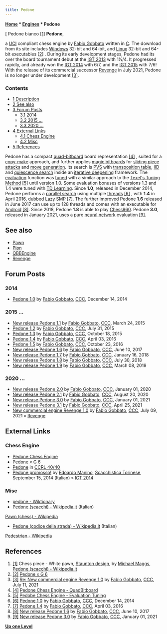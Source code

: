 ```yaml
---
title: Pedone
---
```

**[Home](Home "Home") \* [Engines](Engines "Engines") \* Pedone**



[ Pedone bianco <a id="cite-note-1" href="#cite-ref-1">[1]</a>
**Pedone**,  

a [UCI](UCI "UCI") compliant chess engine by [Fabio Gobbato](Fabio_Gobbato "Fabio Gobbato") written in [C](C "C"). The download from its site includes [Windows](Windows "Windows") 32-bit and 64-bit, and [Linux](Linux "Linux") 32-bit and 64-bit executables <a id="cite-note-2" href="#cite-ref-2">[2]</a> . During its early development stages, Pedone had its over the board tournament debut at the [IGT 2013](IGT_2013 "IGT 2013") with 1½/4. It progressed rapidly, and already won the [IGT 2014](IGT_2014 "IGT 2014") with 6/7, and the [IGT 2015](IGT_2015 "IGT 2015") with 7/6! With the release of its commercial successor [Revenge](Revenge "Revenge") in July 2021, Pedone is no longer under development <a id="cite-note-3" href="#cite-ref-3">[3]</a>.



### Contents


* [1 Description](#description)
* [2 See also](#see-also)
* [3 Forum Posts](#forum-posts)
	+ [3.1 2014](#2014)
	+ [3.2 2015 ...](#2015-...)
	+ [3.3 2020 ...](#2020-...)
* [4 External Links](#external-links)
	+ [4.1 Chess Engine](#chess-engine)
	+ [4.2 Misc](#misc)
* [5 References](#references)






Pedone has a compact [quad-bitboard](Quad-Bitboards "Quad-Bitboards") board representation <a id="cite-note-4" href="#cite-ref-4">[4]</a> , suited for a [copy-make](Copy-Make "Copy-Make") approach, and further applies [magic bitboards](Magic_Bitboards "Magic Bitboards") for [sliding piece attacks](Sliding_Piece_Attacks "Sliding Piece Attacks") and [move generation](Move_Generation "Move Generation"). Its search is [PVS](Alpha-Beta "Alpha-Beta") with [transposition table](Transposition_Table "Transposition Table"), [IID](Internal_Iterative_Deepening "Internal Iterative Deepening") and [quiescence search](Quiescence_Search "Quiescence Search") inside an [iterative deepening](Iterative_Deepening "Iterative Deepening") framework. The [evaluation](Evaluation "Evaluation") function was [tuned](Automated_Tuning "Automated Tuning") with a similar approach to the [Texel's Tuning Method](Texel%27s_Tuning_Method "Texel's Tuning Method") <a id="cite-note-5" href="#cite-ref-5">[5]</a> until version 1.0. Some evaluation bonuses of versions 1.3 and 1.4 were tuned with [TD Learning](Temporal_Difference_Learning "Temporal Difference Learning"). Since **1.0**, released in December 2014, Pedone performs a [parallel search](Parallel_Search "Parallel Search") using multiple [threads](Thread "Thread") <a id="cite-note-6" href="#cite-ref-6">[6]</a> , with **1.4** in April 2016, dubbed [Lazy SMP](Lazy_SMP "Lazy SMP") <a id="cite-note-7" href="#cite-ref-7">[7]</a>. The further improved Pedone **1.6** released in June 2017 can use up to 128 threads and comes with an executable for [Android](Android "Android") <a id="cite-note-8" href="#cite-ref-8">[8]</a>. Since 2018, Pedone **1.8** is able to play [Chess960](Chess960 "Chess960").
Pedone **3.0**, released in January 2021, uses a pure [neural network](Neural_Networks "Neural Networks") evaluation <a id="cite-note-9" href="#cite-ref-9">[9]</a>.



## See also


* [Pawn](Pawn_(Program) "Pawn (Program)")
* [Pion](Pion "Pion")
* [QBBEngine](QBBEngine "QBBEngine")
* [Revenge](Revenge "Revenge")


## Forum Posts


### 2014


* [Pedone 1.0](http://www.talkchess.com/forum/viewtopic.php?t=54640) by [Fabio Gobbato](Fabio_Gobbato "Fabio Gobbato"), [CCC](CCC "CCC"), December 14, 2014


### 2015 ...


* [New release Pedone 1.1](http://www.talkchess.com/forum/viewtopic.php?t=55766) by [Fabio Gobbato](Fabio_Gobbato "Fabio Gobbato"), [CCC](CCC "CCC"), March 24, 2015
* [Pedone 1.2](http://www.talkchess.com/forum/viewtopic.php?t=57135) by [Fabio Gobbato](Fabio_Gobbato "Fabio Gobbato"), [CCC](CCC "CCC"), July 31, 2015
* [Pedone 1.3](http://www.talkchess.com/forum/viewtopic.php?t=57982) by [Fabio Gobbato](Fabio_Gobbato "Fabio Gobbato"), [CCC](CCC "CCC"), October 18, 2015
* [Pedone 1.4](http://www.talkchess.com/forum/viewtopic.php?t=59732) by [Fabio Gobbato](Fabio_Gobbato "Fabio Gobbato"), [CCC](CCC "CCC"), April 03, 2016
* [Pedone 1.5](http://www.talkchess.com/forum/viewtopic.php?t=61807) by [Fabio Gobbato](Fabio_Gobbato "Fabio Gobbato"), [CCC](CCC "CCC"), October 23, 2016
* [New release Pedone 1.6](http://www.talkchess.com/forum/viewtopic.php?t=64241) by [Fabio Gobbato](Fabio_Gobbato "Fabio Gobbato"), [CCC](CCC "CCC"), June 10, 2017
* [New release Pedone 1.7](http://www.talkchess.com/forum/viewtopic.php?t=66341) by [Fabio Gobbato](Fabio_Gobbato "Fabio Gobbato"), [CCC](CCC "CCC"), January 16, 2018
* [New release Pedone 1.8](http://www.talkchess.com/forum3/viewtopic.php?f=2&t=68108) by [Fabio Gobbato](Fabio_Gobbato "Fabio Gobbato"), [CCC](CCC "CCC"), July 30, 2018
* [New release Pedone 1.9](http://www.talkchess.com/forum3/viewtopic.php?f=2&t=70139) by [Fabio Gobbato](Fabio_Gobbato "Fabio Gobbato"), [CCC](CCC "CCC"), March 08, 2019


### 2020 ...


* [New release Pedone 2.0](http://www.talkchess.com/forum3/viewtopic.php?f=2&t=72704) by [Fabio Gobbato](Fabio_Gobbato "Fabio Gobbato"), [CCC](CCC "CCC"), January 01, 2020
* [New release Pedone 2.1](http://www.talkchess.com/forum3/viewtopic.php?f=2&t=74844) by [Fabio Gobbato](Fabio_Gobbato "Fabio Gobbato"), [CCC](CCC "CCC"), August 20, 2020
* [New release Pedone 3.0](http://www.talkchess.com/forum3/viewtopic.php?f=2&t=76203) by [Fabio Gobbato](Fabio_Gobbato "Fabio Gobbato"), [CCC](CCC "CCC"), January 01, 2021
* [New release Pedone 3.1](http://www.talkchess.com/forum3/viewtopic.php?f=2&t=77172) by [Fabio Gobbato](Fabio_Gobbato "Fabio Gobbato"), [CCC](CCC "CCC"), April 25, 2021
* [New commercial engine Revenge 1.0](http://www.talkchess.com/forum3/viewtopic.php?f=2&t=77684) by [Fabio Gobbato](Fabio_Gobbato "Fabio Gobbato"), [CCC](CCC "CCC"), July 09, 2021 » [Revenge](Revenge "Revenge")


## External Links


### Chess Engine


* [Pedone Chess Engine](https://sites.google.com/site/pedonechess/)
* [Pedone « G 6](http://www.g-sei.org/pedone/)
* [Pedone](http://www.computerchess.org.uk/ccrl/4040/cgi/compare_engines.cgi?family=Pedone&print=Rating+list&print=Results+table&print=LOS+table&print=Ponder+hit+table&print=Eval+difference+table&print=Comopp+gamenum+table&print=Overlap+table&print=Score+with+common+opponents) in [CCRL 40/40](CCRL "CCRL")
* [Pedone promosso!](https://www.scacchisticatorinese.it/portale/scacchi-e-computer/324-pedone-promosso) by [Edoardo Manino](Edoardo_Manino "Edoardo Manino"), [Scacchistica Torinese](https://www.scacchisticatorinese.it/portale/), September 15, 2014 (Italian) » [IGT 2014](IGT_2014 "IGT 2014")


### Misc


* [pedone - Wiktionary](http://en.wiktionary.org/wiki/pedone)
* [Pedone (scacchi) - Wikipedia.it](http://it.wikipedia.org/wiki/Pedone_%28scacchi%29) (Italian)


 [Pawn (chess) - Wikipedia](https://en.wikipedia.org/wiki/Pawn_%28chess%29)
* [Pedone (codice della strada) - Wikipedia.it](http://it.wikipedia.org/wiki/Pedone_%28codice_della_strada%29) (Italian)


 [Pedestrian - Wikipedia](https://en.wikipedia.org/wiki/Pedestrian)
## References


1. <a id="cite-ref-1" href="#cite-note-1">[1]</a> Chess piece - White pawn, [Staunton design](https://en.wikipedia.org/wiki/Staunton_chess_set), by [Michael Maggs](http://commons.wikimedia.org/wiki/User:MichaelMaggs), [Pedone (scacchi) - Wikipedia.it](http://it.wikipedia.org/wiki/Pedone_%28scacchi%29)
2. <a id="cite-ref-2" href="#cite-note-2">[2]</a> [Pedone « G 6](http://www.g-sei.org/pedone/)
3. <a id="cite-ref-3" href="#cite-note-3">[3]</a> [Re: New commercial engine Revenge 1.0](http://www.talkchess.com/forum3/viewtopic.php?f=2&t=77684&start=12) by [Fabio Gobbato](Fabio_Gobbato "Fabio Gobbato"), [CCC](CCC "CCC"), July 11, 2021
4. <a id="cite-ref-4" href="#cite-note-4">[4]</a> [Pedone Chess Engine - QuadBitboard](https://sites.google.com/site/pedonechess/programming-articles/quadbitboard)
5. <a id="cite-ref-5" href="#cite-note-5">[5]</a> [Pedobe Chess Engine - Evaluation Tuning](https://sites.google.com/site/pedonechess/programming-articles/evaluation-tuning)
6. <a id="cite-ref-6" href="#cite-note-6">[6]</a> [Pedone 1.0](http://www.talkchess.com/forum/viewtopic.php?t=54640) by [Fabio Gobbato](Fabio_Gobbato "Fabio Gobbato"), [CCC](CCC "CCC"), December 14, 2014
7. <a id="cite-ref-7" href="#cite-note-7">[7]</a> [Pedone 1.4](http://www.talkchess.com/forum/viewtopic.php?t=59732) by [Fabio Gobbato](Fabio_Gobbato "Fabio Gobbato"), [CCC](CCC "CCC"), April 03, 2016
8. <a id="cite-ref-8" href="#cite-note-8">[8]</a> [New release Pedone 1.6](http://www.talkchess.com/forum/viewtopic.php?t=64241) by [Fabio Gobbato](Fabio_Gobbato "Fabio Gobbato"), [CCC](CCC "CCC"), June 10, 2017
9. <a id="cite-ref-9" href="#cite-note-9">[9]</a>  [New release Pedone 3.0](http://www.talkchess.com/forum3/viewtopic.php?f=2&t=76203) by [Fabio Gobbato](Fabio_Gobbato "Fabio Gobbato"), [CCC](CCC "CCC"), January 01, 2021

**[Up one Level](Engines "Engines")**







 
